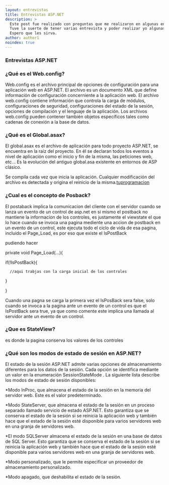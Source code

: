 ```yaml
---
layout: entrevistas
title: Entrevistas ASP.NET
description: >
  Este post fue realizado con preguntas que me realizaron en algunas entrevistas y otras que les realizaron a algunos amigos. El objetivo de este post es refrescar algunos conocimientos que vamos perdiendo y por otra parte si es que nunca escuchaste algún de estos conceptos que los puedas aprender e implementar en tu trabajo.
  Tuve la suerte de tener varias entrevista y poder realizar yo algunas entrevistas, creo que lo más importante al margen del puesto a aspirar es poder llevarte algún aprendizaje nuevo, tanto del lado del entrevistado como del entrevistador.
  Espero que les sirva.
author: author1
noindex: true
---
```


### Entrevistas ASP.NET

### ¿Qué es el Web.config?
Web.config es el archivo principal de opciones de configuración para una aplicación web en ASP.NET. El archivo es un documento XML que define información de configuración concerniente a la aplicación web. El archivo web.config contiene información que controla la carga de módulos, configuraciones de seguridad, configuraciones del estado de la sesión, opciones de compilación y el lenguaje de la aplicación. Los archivos web.config pueden contener también objetos específicos tales como cadenas de conexión a la base de datos.
<!-- [Wikipedia](https://es.wikipedia.org/wiki/Web.config) -->

### ¿Qué es el Global.asax?
El global.asax es el archivo de aplicación para todo proyecto ASP.NET, se encuentra en la raíz del proyecto. En él se declaran todos los eventos a nivel de aplicación como el inicio y fin de la misma, las peticiones web, etc... Es la evolución del antiguo global.asa existente en entornos de ASP clásico.

Se compila cada vez que inicia la aplicación. Cualquier modificación del archivo es detectada y origina el reinicio de la misma.[tuprogramacion](http://www.tuprogramacion.com/programacion/que-es-el-global-asax-y-como-funciona/)

### ¿Cual es el concepto de Posback?
El postaback implica la comunicacion del cliente con el servidor cuando se lanza un evento de un control de asp.net
en si mismo el postback no mantiene la informacion de los controles, es justamente el viewstate el que lo hace
cuando se invoca una pagina mediente una accion de postback en un evento de un control, este ejecuta todo el ciclo de vida de esa pagina, incluido el Page_Load, es por eso que existe el IsPostBack

pudiendo hacer

private void Page_Load(...){

   if(!IsPostBack){

      //aqui trabjas con la carga inicial de los controles

   }

}

Cuando una pagna se carga la primera vez el IsPosBack sera false, solo cuando se invoca a la pagina ante un evento de un control es que el IsPostBack sera true, ya que como comente este implica una llamada al servidor ante un evento de un control.
 <!-- [MicrosoftSocial](https://social.msdn.microsoft.com/Forums/es-ES/6654992b-a112-496d-a623-e0af352a5bbf/acerca-de-postback?forum=netfxwebes) -->

### ¿Que es StateView?
es  donde la pagina conserva los valores de los controles

### ¿Qué son los modos de estado de sesión en ASP.NET?
El estado de la sesión ASP.NET admite varias opciones de almacenamiento diferentes para los datos de la sesión. Cada opción se identifica mediante un valor en la enumeración SessionStateMode . La siguiente lista describe los modos de estado de sesión disponibles:

*Modo InProc, que almacena el estado de la sesión en la memoria del servidor web. Este es el valor predeterminado.

*Modo StateServer, que almacena el estado de la sesión en un proceso separado llamado servicio de estado ASP.NET. Esto garantiza que se conserva el estado de la sesión si se reinicia la aplicación web y también hace que el estado de la sesión esté disponible para varios servidores web en una granja de servidores web.

*El modo SQLServer almacena el estado de la sesión en una base de datos de SQL Server. Esto garantiza que se conserva el estado de la sesión si se reinicia la aplicación web y también hace que el estado de la sesión esté disponible para varios servidores web en una granja de servidores web.

*Modo personalizado, que le permite especificar un proveedor de almacenamiento personalizado.

*Modo apagado, que deshabilita el estado de la sesión.

